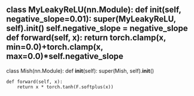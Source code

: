 

<!--
 * @version:
 * @Author:  StevenJokess https://github.com/StevenJokess
 * @Date: 2020-12-08 19:48:12
 * @LastEditors:  StevenJokess https://github.com/StevenJokess
 * @LastEditTime: 2020-12-17 18:16:57
 * @Description:
 * @TODO::
 * @Reference:https://github.com/t-vi/pytorch-tvmisc/blob/master/wasserstein-distance/Improved_Training_of_Wasserstein_GAN.ipynb
 * https://blog.csdn.net/weixin_44791964/article/details/106214657
-->

class MyLeakyReLU(nn.Module):
    def __init__(self, negative_slope=0.01):
        super(MyLeakyReLU, self).__init__()
        self.negative_slope = negative_slope
    def forward(self, x):
        return torch.clamp(x, min=0.0)+torch.clamp(x, max=0.0)*self.negative_slope
---
class Mish(nn.Module):
    def __init__(self):
        super(Mish, self).__init__()

    def forward(self, x):
        return x * torch.tanh(F.softplus(x))
